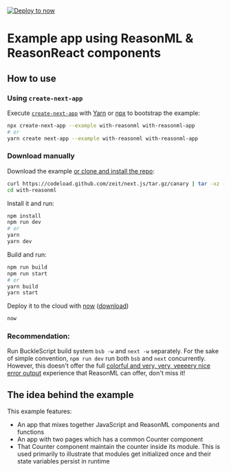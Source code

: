 [![Deploy to now](https://deploy.now.sh/static/button.svg)](https://deploy.now.sh/?repo=https://github.com/zeit/next.js/tree/master/examples/with-reasonml)

# Example app using ReasonML & ReasonReact components

## How to use

### Using `create-next-app`

Execute [`create-next-app`](https://github.com/segmentio/create-next-app) with [Yarn](https://yarnpkg.com/lang/en/docs/cli/create/) or [npx](https://github.com/zkat/npx#readme) to bootstrap the example:

```bash
npx create-next-app --example with-reasonml with-reasonml-app
# or
yarn create next-app --example with-reasonml with-reasonml-app
```

### Download manually

Download the example [or clone and install the repo](https://github.com/zeit/next.js):

```bash
curl https://codeload.github.com/zeit/next.js/tar.gz/canary | tar -xz --strip=2 next.js-canary/examples/with-reasonml
cd with-reasonml
```

Install it and run:

```bash
npm install
npm run dev
# or
yarn
yarn dev
```

Build and run:

```bash
npm run build
npm run start
# or
yarn build
yarn start
```

Deploy it to the cloud with [now](https://zeit.co/now) ([download](https://zeit.co/download))

```bash
now
```

### Recommendation:

Run BuckleScript build system `bsb -w` and `next -w` separately. For the sake
of simple convention, `npm run dev` run both `bsb` and `next` concurrently.
However, this doesn't offer the full [colorful and very, very, veeeery nice
error
output](https://reasonml.github.io/blog/2017/08/25/way-nicer-error-messages.html)
experience that ReasonML can offer, don't miss it!

## The idea behind the example

This example features:

* An app that mixes together JavaScript and ReasonML components and functions
* An app with two pages which has a common Counter component
* That Counter component maintain the counter inside its module. This is used
  primarily to illustrate that modules get initialized once and their state
  variables persist in runtime
